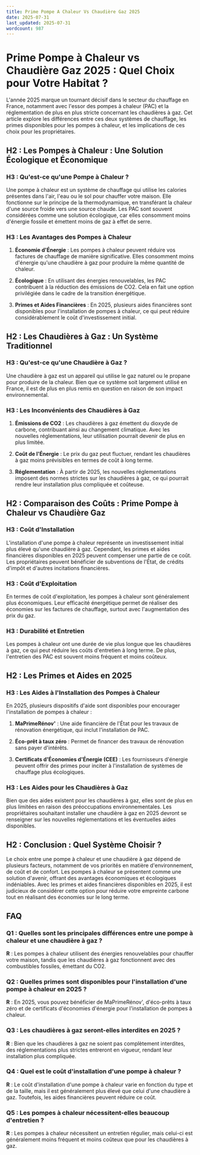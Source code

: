 ```yaml
---
title: Prime Pompe A Chaleur Vs Chaudière Gaz 2025
date: 2025-07-31
last_updated: 2025-07-31
wordcount: 987
---
```


# Prime Pompe à Chaleur vs Chaudière Gaz 2025 : Quel Choix pour Votre Habitat ?

L'année 2025 marque un tournant décisif dans le secteur du chauffage en France, notamment avec l'essor des pompes à chaleur (PAC) et la réglementation de plus en plus stricte concernant les chaudières à gaz. Cet article explore les différences entre ces deux systèmes de chauffage, les primes disponibles pour les pompes à chaleur, et les implications de ces choix pour les propriétaires.

## H2 : Les Pompes à Chaleur : Une Solution Écologique et Économique

### H3 : Qu'est-ce qu'une Pompe à Chaleur ?

Une pompe à chaleur est un système de chauffage qui utilise les calories présentes dans l'air, l'eau ou le sol pour chauffer votre maison. Elle fonctionne sur le principe de la thermodynamique, en transférant la chaleur d'une source froide vers une source chaude. Les PAC sont souvent considérées comme une solution écologique, car elles consomment moins d'énergie fossile et émettent moins de gaz à effet de serre.

### H3 : Les Avantages des Pompes à Chaleur

1. **Économie d'Énergie** : Les pompes à chaleur peuvent réduire vos factures de chauffage de manière significative. Elles consomment moins d'énergie qu'une chaudière à gaz pour produire la même quantité de chaleur.

2. **Écologique** : En utilisant des énergies renouvelables, les PAC contribuent à la réduction des émissions de CO2. Cela en fait une option privilégiée dans le cadre de la transition énergétique.

3. **Primes et Aides Financières** : En 2025, plusieurs aides financières sont disponibles pour l'installation de pompes à chaleur, ce qui peut réduire considérablement le coût d'investissement initial.

## H2 : Les Chaudières à Gaz : Un Système Traditionnel

### H3 : Qu'est-ce qu'une Chaudière à Gaz ?

Une chaudière à gaz est un appareil qui utilise le gaz naturel ou le propane pour produire de la chaleur. Bien que ce système soit largement utilisé en France, il est de plus en plus remis en question en raison de son impact environnemental.

### H3 : Les Inconvénients des Chaudières à Gaz

1. **Émissions de CO2** : Les chaudières à gaz émettent du dioxyde de carbone, contribuant ainsi au changement climatique. Avec les nouvelles réglementations, leur utilisation pourrait devenir de plus en plus limitée.

2. **Coût de l'Énergie** : Le prix du gaz peut fluctuer, rendant les chaudières à gaz moins prévisibles en termes de coût à long terme.

3. **Réglementation** : À partir de 2025, les nouvelles réglementations imposent des normes strictes sur les chaudières à gaz, ce qui pourrait rendre leur installation plus compliquée et coûteuse.

## H2 : Comparaison des Coûts : Prime Pompe à Chaleur vs Chaudière Gaz

### H3 : Coût d'Installation

L'installation d'une pompe à chaleur représente un investissement initial plus élevé qu'une chaudière à gaz. Cependant, les primes et aides financières disponibles en 2025 peuvent compenser une partie de ce coût. Les propriétaires peuvent bénéficier de subventions de l'État, de crédits d'impôt et d'autres incitations financières.

### H3 : Coût d'Exploitation

En termes de coût d'exploitation, les pompes à chaleur sont généralement plus économiques. Leur efficacité énergétique permet de réaliser des économies sur les factures de chauffage, surtout avec l'augmentation des prix du gaz.

### H3 : Durabilité et Entretien

Les pompes à chaleur ont une durée de vie plus longue que les chaudières à gaz, ce qui peut réduire les coûts d'entretien à long terme. De plus, l'entretien des PAC est souvent moins fréquent et moins coûteux.

## H2 : Les Primes et Aides en 2025

### H3 : Les Aides à l'Installation des Pompes à Chaleur

En 2025, plusieurs dispositifs d'aide sont disponibles pour encourager l'installation de pompes à chaleur :

1. **MaPrimeRénov'** : Une aide financière de l'État pour les travaux de rénovation énergétique, qui inclut l'installation de PAC.

2. **Éco-prêt à taux zéro** : Permet de financer des travaux de rénovation sans payer d'intérêts.

3. **Certificats d'Économies d'Énergie (CEE)** : Les fournisseurs d'énergie peuvent offrir des primes pour inciter à l'installation de systèmes de chauffage plus écologiques.

### H3 : Les Aides pour les Chaudières à Gaz

Bien que des aides existent pour les chaudières à gaz, elles sont de plus en plus limitées en raison des préoccupations environnementales. Les propriétaires souhaitant installer une chaudière à gaz en 2025 devront se renseigner sur les nouvelles réglementations et les éventuelles aides disponibles.

## H2 : Conclusion : Quel Système Choisir ?

Le choix entre une pompe à chaleur et une chaudière à gaz dépend de plusieurs facteurs, notamment de vos priorités en matière d'environnement, de coût et de confort. Les pompes à chaleur se présentent comme une solution d'avenir, offrant des avantages économiques et écologiques indéniables. Avec les primes et aides financières disponibles en 2025, il est judicieux de considérer cette option pour réduire votre empreinte carbone tout en réalisant des économies sur le long terme.

## FAQ

### Q1 : Quelles sont les principales différences entre une pompe à chaleur et une chaudière à gaz ?

**R** : Les pompes à chaleur utilisent des énergies renouvelables pour chauffer votre maison, tandis que les chaudières à gaz fonctionnent avec des combustibles fossiles, émettant du CO2.

### Q2 : Quelles primes sont disponibles pour l'installation d'une pompe à chaleur en 2025 ?

**R** : En 2025, vous pouvez bénéficier de MaPrimeRénov', d'éco-prêts à taux zéro et de certificats d'économies d'énergie pour l'installation de pompes à chaleur.

### Q3 : Les chaudières à gaz seront-elles interdites en 2025 ?

**R** : Bien que les chaudières à gaz ne soient pas complètement interdites, des réglementations plus strictes entreront en vigueur, rendant leur installation plus compliquée.

### Q4 : Quel est le coût d'installation d'une pompe à chaleur ?

**R** : Le coût d'installation d'une pompe à chaleur varie en fonction du type et de la taille, mais il est généralement plus élevé que celui d'une chaudière à gaz. Toutefois, les aides financières peuvent réduire ce coût.

### Q5 : Les pompes à chaleur nécessitent-elles beaucoup d'entretien ?

**R** : Les pompes à chaleur nécessitent un entretien régulier, mais celui-ci est généralement moins fréquent et moins coûteux que pour les chaudières à gaz.